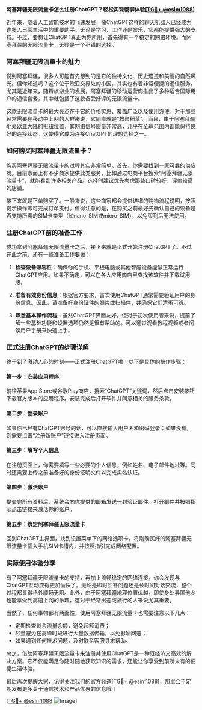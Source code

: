 **阿塞拜疆无限流量卡怎么注册ChatGPT？轻松实现畅聊体验[[TG💪+ @esim1088](https://t.me/s/esim1088)]**

近年来，随着人工智能技术的飞速发展，像ChatGPT这样的聊天机器人已经成为许多人日常生活中的重要助手。无论是学习、工作还是娱乐，它都能提供强大的支持。不过，要想让ChatGPT真正为你所用，首先得有一个稳定的网络环境。而阿塞拜疆的无限流量卡，无疑是一个不错的选择。

### 阿塞拜疆无限流量卡的魅力

说到阿塞拜疆，很多人可能首先想到的是它的独特文化、历史遗迹和美丽的自然风光。但你知道吗？这个位于欧亚交界处的小国，其实也有着非常便捷的通信服务。尤其是近年来，随着旅游业的发展，阿塞拜疆的移动运营商推出了多种适合国际用户的通信套餐，其中就包括了这款备受好评的无限流量卡。

这款无限流量卡的最大亮点在于它的价格实惠、覆盖广泛以及使用方便。对于那些经常需要在移动中上网的人群来说，它简直就是“救命稻草”。而且，由于阿塞拜疆地处欧亚大陆的枢纽位置，其网络信号质量非常高，几乎在全球范围内都能保持良好的连接状态。这使得它成为连接ChatGPT的理想选择之一。

### 如何购买阿塞拜疆无限流量卡？

购买阿塞拜疆无限流量卡的过程其实非常简单。首先，你需要找到一家可靠的供应商。目前市面上有不少商家提供此类服务，比如通过电商平台搜索“阿塞拜疆无限流量卡”，就能看到许多相关产品。选择时建议优先考虑那些口碑较好、评价较高的店铺。

接下来就是下单购买了。一般来说，这些商家都会提供详细的购物流程说明，按照提示操作即可完成订单支付。值得注意的是，在购买之前最好先确认自己的设备是否支持所需的SIM卡类型（如nano-SIM或micro-SIM），以免买到后无法使用。

### 注册ChatGPT前的准备工作

成功拿到阿塞拜疆无限流量卡之后，接下来就是正式开始注册ChatGPT了。不过在此之前，还有一些准备工作要做：

1. **检查设备兼容性**：确保你的手机、平板电脑或其他智能设备能够正常运行ChatGPT应用。如果不确定，可以在各大应用商店里查找该软件并下载试用版。
   
2. **准备有效身份信息**：根据官方要求，首次使用ChatGPT通常需要验证用户的身份信息。因此，请准备好身份证件的照片或扫描件，并确保它们清晰可辨。

3. **熟悉基本操作流程**：虽然ChatGPT界面友好，但对于初次使用者来说，提前了解一些基础功能和设置选项仍然是很有帮助的。可以通过观看教程视频或者阅读用户手册来快速上手。

### 正式注册ChatGPT的步骤详解

终于到了激动人心的时刻——正式注册ChatGPT啦！以下是具体的操作步骤：

#### 第一步：安装应用程序
前往苹果App Store或谷歌Play商店，搜索“ChatGPT”关键词，然后点击安装按钮下载官方版本的应用程序。安装完成后打开软件并同意相关的服务条款。

#### 第二步：登录账户
如果你已经有ChatGPT账号的话，可以直接输入用户名和密码登录；如果没有，则需要点击“注册新账户”链接进入注册页面。

#### 第三步：填写个人信息
在注册页面上，你需要填写一些必要的个人信息，例如姓名、电子邮件地址等。同时还需要上传之前准备好的身份证明文件以完成实名认证。

#### 第四步：激活账户
提交完所有资料后，系统会向你提供的邮箱发送一封验证邮件。打开邮件并按照指示点击链接来激活你的账户。

#### 第五步：绑定阿塞拜疆无限流量卡
回到ChatGPT主界面，找到设置菜单下的网络选项卡，将刚购买好的阿塞拜疆无限流量卡插入手机SIM卡槽内，并按照指引完成网络配置。

### 实际使用体验分享

有了阿塞拜疆无限流量卡的支持，再加上流畅稳定的网络连接，你会发现与ChatGPT互动变得更加愉快了。无论是即时回答问题还是长时间对话交流，整个过程都显得格外顺畅无阻。此外，由于阿塞拜疆地理位置优越，即使身处异国他乡也能享受到高速上网的乐趣，这对于经常出差或旅行的人来说尤其重要。

当然了，任何事物都有两面性，使用阿塞拜疆无限流量卡也需要注意以下几点：
- 定期检查剩余流量余额，避免超额消费；
- 尽量避免在高峰时段进行大量数据传输，以免影响网速；
- 如果遇到任何技术问题，及时联系客服寻求帮助。

总之，借助阿塞拜疆无限流量卡来注册并使用ChatGPT是一种既经济又高效的解决方案。它不仅能满足你随时随地获取知识的需求，还能让你享受到前所未有的便捷生活体验。

最后再次提醒大家，记得关注我们的官方频道[[TG💪+ @esim1088](https://t.me/s/esim1088)]，那里会不定期发布更多关于通信技术和产品优惠的信息哦！

[[TG💪+ @esim1088](https://t.me/s/esim1088) ![Image](https://i.postimg.cc/4NQfJmqS/Snipaste-2025-05-13-00-14-12.png)]